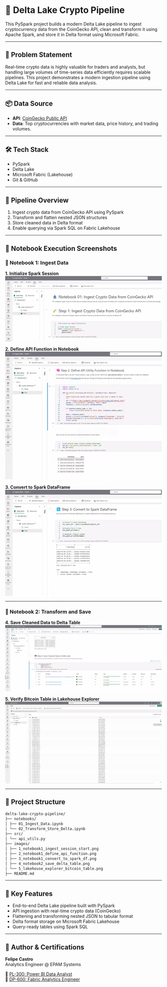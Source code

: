 # 🚀 Delta Lake Crypto Pipeline

This PySpark project builds a modern Delta Lake pipeline to ingest cryptocurrency data from the CoinGecko API, clean and transform it using Apache Spark, and store it in Delta format using Microsoft Fabric.

---

## 📌 Problem Statement

Real-time crypto data is highly valuable for traders and analysts, but handling large volumes of time-series data efficiently requires scalable pipelines. This project demonstrates a modern ingestion pipeline using Delta Lake for fast and reliable data analysis.

---

## 📦 Data Source

- **API**: [CoinGecko Public API](https://www.coingecko.com/en/api)
- **Data**: Top cryptocurrencies with market data, price history, and trading volumes.

---

## 🛠️ Tech Stack

- PySpark
- Delta Lake
- Microsoft Fabric (Lakehouse)
- Git & GitHub

---

## 🔁 Pipeline Overview

1. Ingest crypto data from CoinGecko API using PySpark
2. Transform and flatten nested JSON structures
3. Store cleaned data in Delta format
4. Enable querying via Spark SQL on Fabric Lakehouse

---

## 🧪 Notebook Execution Screenshots

### 📝 Notebook 1: Ingest Data

**1. Initialize Spark Session**  
![Ingest Spark Session](images/1_notebook1_ingest_session_start.png)

**2. Define API Function in Notebook**  
![Define API Function](images/2_notebook1_define_api_function.png)

**3. Convert to Spark DataFrame**  
![Convert to Spark](images/3_notebook1_convert_to_spark_df.png)

---

### 🧹 Notebook 2: Transform and Save

**4. Save Cleaned Data to Delta Table**  
![Save to Delta](images/4_notebook2_save_delta_table.png)

**5. Verify Bitcoin Table in Lakehouse Explorer**  
![Lakehouse Table](images/5_lakehouse_explorer_bitcoin_table.png)

---

## 📁 Project Structure

```
delta-lake-crypto-pipeline/
├── notebooks/
│ ├── 01_Ingest_Data.ipynb
│ └── 02_Transform_Store_Delta.ipynb
├── src/
│ └── api_utils.py
├── images/
│ ├── 1_notebook1_ingest_session_start.png
│ ├── 2_notebook1_define_api_function.png
│ ├── 3_notebook1_convert_to_spark_df.png
│ ├── 4_notebook2_save_delta_table.png
│ └── 5_lakehouse_explorer_bitcoin_table.png
├── README.md
```

---

## 🚀 Key Features

- End-to-end Delta Lake pipeline built with PySpark  
- API ingestion with real-time crypto data (CoinGecko)  
- Flattening and transforming nested JSON to tabular format  
- Delta format storage on Microsoft Fabric Lakehouse  
- Query-ready tables using Spark SQL  

---

## 🏅 Author & Certifications

**Felipe Castro**  
Analytics Engineer @ EPAM Systems  

📜 [PL-300: Power BI Data Analyst](https://learn.microsoft.com/api/credentials/share/en-us/FelipeCastro-8026/F853AABE365874B3?sharingId=13D660F56C1DFFA3)  
📜 [DP-600: Fabric Analytics Engineer](https://learn.microsoft.com/api/credentials/share/en-us/FelipeCastro-8026/6C5A2F5A8A5864FC?sharingId=13D660F56C1DFFA3)  
